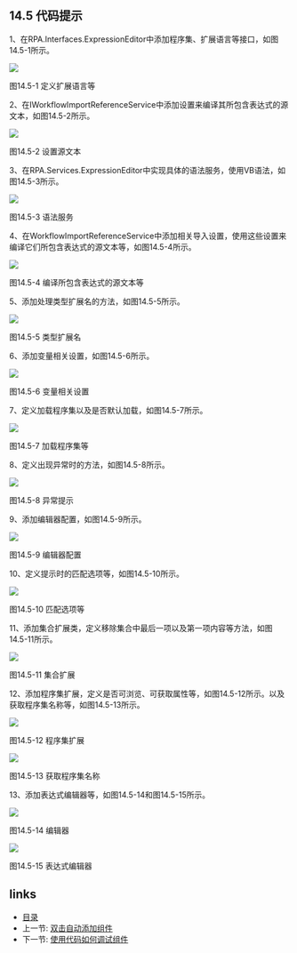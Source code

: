 ## 14.5 代码提示

1、在RPA.Interfaces.ExpressionEditor中添加程序集、扩展语言等接口，如图14.5-1所示。

![](images/14.5-1.png)

图14.5-1 定义扩展语言等

2、在IWorkflowImportReferenceService中添加设置来编译其所包含表达式的源文本，如图14.5-2所示。

![](images/14.5-2.png)

图14.5-2 设置源文本

3、在RPA.Services.ExpressionEditor中实现具体的语法服务，使用VB语法，如图14.5-3所示。

![](images/14.5-3.png)

图14.5-3 语法服务

4、在WorkflowImportReferenceService中添加相关导入设置，使用这些设置来编译它们所包含表达式的源文本等，如图14.5-4所示。

![](images/14.5-4.png)

图14.5-4 编译所包含表达式的源文本等

5、添加处理类型扩展名的方法，如图14.5-5所示。

![](images/14.5-5.png)

图14.5-5 类型扩展名

6、添加变量相关设置，如图14.5-6所示。

![](images/14.5-6.png)

图14.5-6 变量相关设置

7、定义加载程序集以及是否默认加载，如图14.5-7所示。

![](images/14.5-7.png)

图14.5-7 加载程序集等

8、定义出现异常时的方法，如图14.5-8所示。

![](images/14.5-8.png)

图14.5-8 异常提示

9、添加编辑器配置，如图14.5-9所示。

![](images/14.5-9.png)

图14.5-9 编辑器配置

10、定义提示时的匹配选项等，如图14.5-10所示。

![](images/14.5-10.png)

图14.5-10 匹配选项等

11、添加集合扩展类，定义移除集合中最后一项以及第一项内容等方法，如图14.5-11所示。

![](images/14.5-11.png)

图14.5-11 集合扩展

12、添加程序集扩展，定义是否可浏览、可获取属性等，如图14.5-12所示。以及获取程序集名称等，如图14.5-13所示。

![](images/14.5-12.png)

图14.5-12 程序集扩展

![](images/14.5-13.png)

图14.5-13 获取程序集名称

13、添加表达式编辑器等，如图14.5-14和图14.5-15所示。

![](images/14.5-14.png)

图14.5-14 编辑器

![](images/14.5-15.png)

图14.5-15 表达式编辑器

## links
   * [目录](<preface.md>)
   * 上一节: [双击自动添加组件](<14.4.md>)
   * 下一节: [使用代码如何调试组件](<14.6.md>)